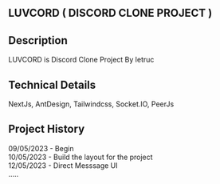 ## LUVCORD ( DISCORD CLONE PROJECT )

## Description

LUVCORD is Discord Clone Project By letruc

## Technical Details

NextJs, AntDesign, Tailwindcss, Socket.IO, PeerJs

## Project History

09/05/2023 - Begin <br>
10/05/2023 - Build the layout for the project <br>
12/05/2023 - Direct Messsage UI <br>
.....

